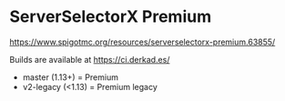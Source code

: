 # ServerSelectorX Premium

https://www.spigotmc.org/resources/serverselectorx-premium.63855/

Builds are available at https://ci.derkad.es/

* master (1.13+) = Premium
* v2-legacy (<1.13) = Premium legacy
